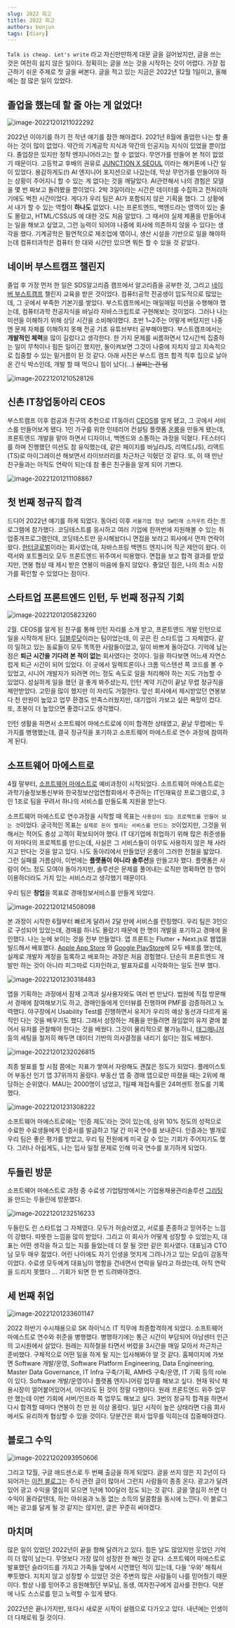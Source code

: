 ```yaml
---
slug: 2022 회고
title: 2022 회고
authors: bonjun
tags: [diary]
---
```


`Talk is cheap. Let's write` 라고 자신만만하게 대문 글을 걸어놨지만, 글을 쓰는 것은 여전히 쉽지 않은 일이다. 정확히는 글을 쓰는 것을 시작하는 것이 어렵다. 가장 접근하기 쉬운 주제로 첫 글을 써본다. 글을 적고 있는 지금은 2022년 12월 1일이고, 올해에는 참 많은 일이 있었다.

## 졸업을 했는데 할 줄 아는 게 없었다!

![image-20221201211022292](https://raw.githubusercontent.com/BonJunKu/image_server/upload/img/202212012110328.png)

2022년 이야기를 하기 전 작년 얘기를 잠깐 해야겠다. 2021년 8월에 졸업한 나는 할 줄 아는 것이 많이 없었다. 약간의 기계공학 지식과 약간의 인공지능 지식이 있었을 뿐이었다. 졸업장은 있지만 정작 엔지니어라고는 할 수 없었다. 무언가를 만들어 본 적이 없었기 때문이다. 고등학교 후배의 권유로 [JUNCTION X SEOUL](https://junctionx-seoul-2021.oopy.io/) 이라는 해커톤에 나간 일이 있었다. 용감하게도(!) AI 엔지니어 포지션으로 나갔는데, 막상 무언가를 만들어야 하는 상황이 주어지니 할 수 있는 게 없다는 것을 깨달았다. AI관련해서 나의 경험은 모델을 몇 번 짜보고 돌려봤을 뿐이었다. 2박 3일이라는 시간은 데이터를 수집하고 전처리하기에도 벅찬 시간이었다. 게다가 우리 팀은 AI가 포함되지 않은 기획을 했다. 그 상황에서 내가 할 수 있는 역할이 **하나도** 없었다. 나는 프론트엔드, 백엔드라는 영역이 있는 줄도 몰랐고, HTML/CSS/JS 에 대한 것도 처음 알았다. 그 때서야 실제 제품을 만들어내는 일을 해보고 싶었고, 그런 능력이 되어야 나중에 회사에 의존하지 않을 수 있다는 생각을 했다. 기계공학은 필연적으로 제조업에 엮이니, 생산 시설을 기반으로 일을 해야하는데 컴퓨터과학은 컴퓨터 한 대와 시간만 있으면 뭐든 할 수 있을 것 같았다.

## 네이버 부스트캠프 챌린지

졸업 후 가장 먼저 한 일은 SDS알고리즘 캠프에서 알고리즘을 공부한 것, 그리고 [네이버 부스트캠프](https://boostcamp.connect.or.kr/) 챌린지 교육을 받은 것이었다. 컴퓨터공학 전공생이 압도적으로 많았는데, 그 곳에서 부족한 기본기를 쌓았다. 부스트캠프에서는 매일매일 미션을 수행해야 했는데, 컴퓨터과학 전공지식을 바닐라 자바스크립트로 구현해보는 것이었다. 그러나 나는 미션을 이해하기 위해 상당 시간을 소비해야했다. 초반 1~2주는 어떻게 버텼지만 나중엔 문제 자체를 이해하지 못해 전공 기초 유튜브부터 공부해야했다. 부스트캠프에서는 **개발적인 체력**을 많이 길렀다고 생각한다. 한 가지 문제를 씨름하면서 12시간씩 집중하는 일이 무척이나 힘든 일이긴 했지만, 돌이켜보면 그것이 나중에 지치지 않고 지속적으로 집중할 수 있는 밑거름이 된 것 같다. 아래 사진은 부스트 캠프 합격 직후 집으로 날아온 간식 박스인데, 개발 할 때 먹으니 힘이 났다(...) ~~살찌는 건 덤~~

![image-20221201210528126](https://raw.githubusercontent.com/BonJunKu/image_server/upload/img/202212012105153.png)

## 신촌 IT창업동아리 CEOS

부스트캠프 이후 컴공과 친구의 추천으로 IT동아리 [CEOS](https://www.ceos.or.kr/)를 알게 됐고, 그 곳에서 서비스를 만들어보게 됐다. 1인 가구를 위한 인테리어 컨설팅 플랫폼 [온룸](https://www.ownroom.link/)을 만들게 됐는데, 프론트엔드 개발을 맡아 하면서 디자이너, 백엔드와 소통하는 과정을 익혔다. FE스터디를 하며 진행했던 미션도 참 유익했는데, 같은 페이지를 바닐라JS, 리액트(JS), 리액트(TS)로 마이그레이션 해보면서 라이브러리를 차근차근 익혔던 것 같다. 또, 이 때 만난 친구들과는 아직도 연락이 되는데 참 좋은 친구들을 알게 되어 기쁘다.

![image-20221201211108867](https://raw.githubusercontent.com/BonJunKu/image_server/upload/img/202212012111899.png)

## 첫 번째 정규직 합격

드디어 2022년 얘기를 하게 되었다. 동아리 이후 `서울기업 청년 SW인재 스카우트` 라는 프로그램에 참가했다. 코딩테스트를 응시하고 여러 기업에 한꺼번에 지원해볼 수 있는 취업중개프로그램인데, 코딩테스트만 응시해놨더니 면접을 보라고 회사에서 먼저 연락이 왔다. [한터글로벌](http://hanteoglobal.com/)이라는 회사였는데, 자바스프링 백엔드 엔지니어 직군 제안이 왔다. 이력서와 포트폴리오 모두 프론트엔드 위주여서 띠용했다. 면접을 보고 합격 결과를 받았지만, 연봉 협상 때 제시 받은 연봉이 마음에 들지 않았다. 좋았던 점은, 나의 최소 시장가를 확인할 수 있었다는 점이다.

## 스타트업 프론트엔드 인턴, 두 번째 정규직 기회

![image-20221201205823260](https://raw.githubusercontent.com/BonJunKu/image_server/upload/img/202212012058291.png)

2월. CEOS를 알게 된 친구를 통해 인턴 자리를 소개 받고, 프론트엔드 개발 인턴으로 일을 시작하게 된다. [딥블루닷](https://www.devign.app/)이라는 팀이었는데, 이 곳은 린 스타트업 그 자체였다. 같이 일하고 있는 동료들이 모두 똑똑한 사람들이었고, 일이 바쁘게 돌아갔다. 기억에 남는 점은 **퇴근 시간을 기다려 본 적이 없는** 회사였다는 것이다. 일을 하다보면 어느새 자연스럽게 퇴근 시간이 되어 있었다. 이 곳에서 일렉트론이나 크롬 익스텐션 쪽 코드를 볼 수 있었고, 시니어 개발자가 되려면 어느 정도 속도로 일을 처리해야 하는 지도 가늠할 수 있었다. 성실하게 일을 했던 걸 좋게 봐주셨는지, 인턴 계약 기간이 끝날 무렵 정규직을 제안받았다. 고민을 많이 했지만 이 자리도 거절한다. 앞선 회사에서 제시받았던 연봉보다 천 만원이 높았고 업무 환경도 만족스러웠지만, 대기업이 가보고 싶은 욕망이 컸다. 또, 초봉이 더 높았으면 좋겠다고도 생각했다.

인턴 생활을 하면서 소프트웨어 마에스트로에 이미 합격한 상태였고, 끝날 무렵에는 두 가지를 병행했는데, 결국 정규직을 포기하고 소프트웨어 마에스트로 연수 과정에 참여하게 된다.

## 소프트웨어 마에스트로

4월 말부터, [소프트웨어 마에스트로](https://www.swmaestro.org/sw/main/contents.do?menuNo=200002) 예비과정이 시작되었다. 소프트웨어 마에스트로는 과학기술정보통신부와 한국정보산업연합회에서 주관하는 IT인재육성 프로그램으로, 3인 1조로 팀을 꾸려서 하나의 서비스를 만들도록 지원을 받는다.

소프트웨어 마에스트로 연수과정을 시작할 때 목표는 `사용성이 있는 프로젝트를 만들어 보는 것`이었다. 궁극적인 목표는 `실제로 돈이 벌리는 서비스를 만드는 것`이었지만, 그것을 위해서는 적어도 충성 고객이 확보되어야 했다. IT 대기업에 취업하기 위해 많은 취준생들이 저마다의 프로젝트를 만드는데, 사실은 그 서비스들이 아무도 사용하지 않은 채 사라지고 만다는 것을 알고 있다. 나도 동아리에서 만들었던 온룸이 그러한 전철을 밟았다. 그런 실패를 거름삼아, 이번에는 **플랫폼이 아니라 솔루션**을 만들고자 했다. 플랫폼은 사람이 어느 정도 모여야 돌아가지만, 솔루션은 문제를 풀어내는 로직만 명확하면 한 명이 이용하더라도 가치 있는 서비스라고 생각했기 때문이다.

우리 팀은 **창업**을 목표로 경매정보서비스를 만들게 되었다.

![image-20221201214508098](https://raw.githubusercontent.com/BonJunKu/image_server/upload/img/202212012145140.png)

본 과정이 시작한 6월부터 빠르게 달려서 2달 만에 서비스를 런칭했다. 우리 팀은 3인으로 구성되어 있었는데, 경매를 하나도 몰랐기 때문에 한 명이 개발을 포기하고 경매에 올인했다. 나는 눈에 보이는 것을 전부 만들었다. 앱 프론트는 Flutter + Next.js로 웹앱을 빌드해서 배포했다. [Apple App Store](https://apps.apple.com/kr/app/%EB%B9%84%EB%93%9C/id1639053397?l=en) 와 [Google PlayStore](https://play.google.com/store/apps/details?id=com.team_369.bid_webview)에 모두 배포를 했는데, 실제로 개발자 계정을 등록하고 배포하는 과정은 처음 경험했다. 단순히 프론트엔드 개발만 하는 것이 아니라 피그마로 디자인하고, 발표자료를 시각화하는 일도 전부 했다.

![image-20221201230318483](https://raw.githubusercontent.com/BonJunKu/image_server/upload/img/202212012303521.png)

앱을 기획하는 과정에서 잠재 고객과 실사용자와도 여러 번 만났다. 법원에 직접 방문해서 경매에 참여해보기도 하고, 경매인들에게 인터뷰를 진행하며 PMF를 검증하려고 노력했다. 야구장에서 Usability Test를 진행하면서 유저가 우리의 예상 동선과 다르게 움직인 다는 것을 배우기도 했다. 그래서 성장하는 제품을 만들려면 끊임없이 유저 곁에 붙어서 유저를 관찰해야 한다는 것을 배웠다. 그것이 물리적으로 불가능하니, [태그매니저](https://tagmanager.google.com/#/home) 등의 세팅을 철저히 해두면 데이터 기반의 의사결정을 내리기 쉽다는 점도 배웠다.

![image-20221201232026815](https://raw.githubusercontent.com/BonJunKu/image_server/upload/img/202212012320850.png)

최종 발표를 할 시점 쯤에는 지표가 쌓여서 자랑해도 괜찮은 정도가 되었다. 플레이스토어 부동산 인기 앱 37위까지 올랐다. 부동산 앱 중 경매 앱으로만 따졌을 때는 2위에 해당하는 순위였다. MAU는 2000명이 넘었고, 1일째 재접속률은 24퍼센트 정도를 기록했다.

![image-20221201231308222](https://raw.githubusercontent.com/BonJunKu/image_server/upload/img/202212012313248.png)

소프트웨어 마에스트로에는 '인증 제도'라는 것이 있는데, 상위 10% 정도의 성적으로 수료한 수료생들에게 인증서를 발급하고 1달 간 미국 연수를 보내준다. 인증과는 별개로 우리 팀은 좋은 평가를 받았고, 우리 팀 전원에게 미국 갈 수 있는 기회가 주어지기도 했다. 그러나 아쉽게도, 나는 입사 일정 문제로 인해 미국 연수를 포기하게 되었다.

## 두들린 방문

소프트웨어 마에스트로 과정 중 수료생 기업탐방에서는 기업용채용관리솔루션 [그리팅](https://www.greetinghr.com/?gclid=Cj0KCQiAvqGcBhCJARIsAFQ5ke6dwt8lHtFJ00-D57pt-NvgOe4VbDnqmyhLj7phvr4njzNZIdOIbWwaAsZlEALw_wcB)을 만드는 두들린에 방문했다.

![image-20221201232516233](https://raw.githubusercontent.com/BonJunKu/image_server/upload/img/202212012325268.png)

두들린도 린 스타트업 그 자체였다. 모두가 허슬러였고, 서로를 존중하고 믿어주는 느낌이 강했다. 따뜻한 느낌을 많이 받았다. 그리고 이 회사가 어떻게 성장할 수 있었는지, 대표는 어떤 생각을 하고 있는 지를 들었는데 더 잘 될 것만 같은 회사였다. 대표님과 CTO님 모두 매우 젊었다. 어린 나이에도 자기 인생을 멋지게 그려나가고 있는 모습이 감동적이었다. 수료생 모두에게 대표님이 명함을 건네면서 연락을 달라고 하셨는데, 아직 연락을 드리지 못했다 ... 기회가 되면 한 번 드려봐야겠다.

## 세 번째 취업

![image-20221201233601147](https://raw.githubusercontent.com/BonJunKu/image_server/upload/img/202212012336177.png)

2022 하반기 수시채용으로 SK 하이닉스 IT 직무에 최종합격하게 되었다. 소프트웨어 마에스트로 연수와 취준을 병행했다. 병행하기에는 통근 시간이 부담되어 아남센터 인근의 고시원에서 살았다. 원래는 지하철을 타면서 버렸을 3시간을 매일 모아서 차근차근 준비했다. 구체적으로 어떤 일을 하게 될 지는 입사해봐야 알 것 같다. 홈페이지에 가보면 Software 개발/운영, Software Platform Engineering, Data Engineering, Master Data Governance, IT Infra 구축/기획, AMHS 구축/운영, IT 기획 등의 role이 있다. Software 개발/운영이나 플랫폼 엔지니어링 업무를 해보고 싶다. 현재 워낙 채용시장이 얼어붙어있어서, 어디라도 된 것이 정말 다행이다. 원래 프론트엔드 위주 업무만 했는데 이번 기회에 서버/인프라 쪽 업무도 해보고 싶다. 3번의 정규직 합격을 하면서 다시 합격할 때마다 연봉이 천 만 원 이상 올랐다. 일단 시작이 높은 상태라면 다음 회사에서도 유리하게 협상할 수 있을 것이다. 당분간은 회사 업무를 익히는데 집중해야겠다.

## 블로그 수익

![image-20221202093950606](https://raw.githubusercontent.com/BonJunKu/image_server/upload/img/202212020939638.png)

그리고 12월, 구글 애드센스로 두 번째 출금을 하게 되었다. 글을 쓰지 않은 지 2년이 다 되어가는 [이전 블로그](https://ranggun.tistory.com/)는 주식 관련 글이 많아서 그런지 사람들이 종종 온다. 광고가 달려 있어 광고 수익을 열심히 모으면 1년에 100달러 정도 되는 것 같다. 글을 열심히 쓰면 더 수익이 올라갈텐데, 하는 아쉬움과 노동 없는 소득의 달콤함을 동시에 느낀다. 이 블로그에는 광고를 달게 될 것 같지는 않지만, 글은 꾸준히 써야겠다.

## 마치며

많은 일이 있었던 2022년이 끝을 향해 달려가고 있다. 힘든 날도 많았지만 웃었던 기억이 더 많이 남는다. 무엇보다 가장 많이 성장한 한 해인 것 같다. 소프트웨어 마에스트로 발표했던 슬라이드를 가지고 가족들 앞에서 시연했던 적이 있는데, 다들 '우와' 해줘서 뿌듯했다. 지치지 않고 성장할 수 있었던 것은 주변의 많은 사람들이 나를 믿어줬기 때문이다. 항상 나를 믿어주고 응원해줬던 부모님, 동생, 여자친구에게 감사를 전한다. 덕분에 나도 스스로를 믿고 노력할 수 있게 됐다.

2022년은 끝나가지만, 또다시 새로운 시작이 설렘으로 다가오고 있다. 내년에는 인생이 더 다채로워 질 것이다.

